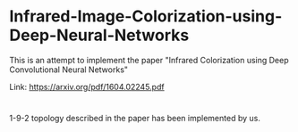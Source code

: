 # Infrared-Image-Colorization-using-Deep-Neural-Networks
This is an attempt to implement the paper "Infrared Colorization using Deep Convolutional Neural Networks" 

Link: https://arxiv.org/pdf/1604.02245.pdf
#
1-9-2 topology described in the paper has been implemented by us.
